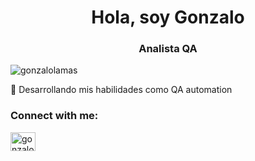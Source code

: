 <h1 align="center">Hola, soy Gonzalo</h1>
<h3 align="center">Analista QA</h3>

<p align="left"> <img src="https://komarev.com/ghpvc/?username=gonzalolamas&label=Profile%20views&color=0e75b6&style=flat" alt="gonzalolamas" /> </p>

👾 Desarrollando mis habilidades como QA automation

<h3 align="left">Connect with me:</h3>
<p align="left">
<a href="https://linkedin.com/in/gonzalo-lamas" target="blank"><img align="center" src="https://raw.githubusercontent.com/rahuldkjain/github-profile-readme-generator/master/src/images/icons/Social/linked-in-alt.svg" alt="gonzalo-lamas" height="30" width="40" /></a>
</p>

